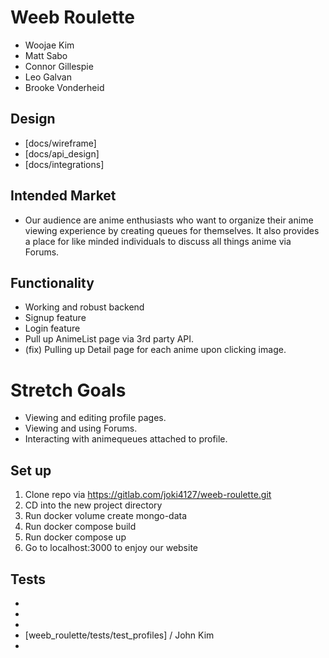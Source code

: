 # Weeb Roulette

* Woojae Kim
* Matt Sabo
* Connor Gillespie
* Leo Galvan
* Brooke Vonderheid

## Design

* [docs/wireframe]
* [docs/api_design]
* [docs/integrations]

## Intended Market

* Our audience are anime enthusiasts who want to organize their anime viewing experience by creating queues for themselves. It also provides a place for like minded individuals to discuss all things anime via Forums.

## Functionality

* Working and robust backend
* Signup feature
* Login feature
* Pull up AnimeList page via 3rd party API.
* (fix) Pulling up Detail page for each anime upon clicking image.

# Stretch Goals

* Viewing and editing profile pages.
* Viewing and using Forums.
* Interacting with animequeues attached to profile.

## Set up

1. Clone repo via https://gitlab.com/joki4127/weeb-roulette.git
2. CD into the new project directory
3. Run docker volume create mongo-data
4. Run docker compose build
5. Run docker compose up
6. Go to localhost:3000 to enjoy our website

## Tests

* 
* 
* 
* [weeb_roulette/tests/test_profiles] / John Kim
* 
